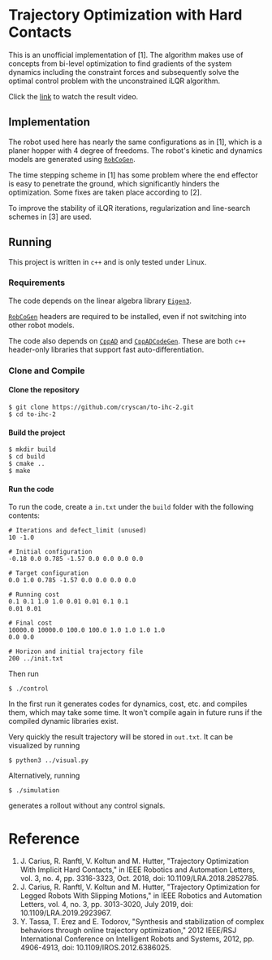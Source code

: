 # Trajectory Optimization with Hard Contacts

This is an unofficial implementation of [1]. The algorithm makes use of concepts from bi-level optimization to find
gradients of the system dynamics including the constraint forces and subsequently solve the optimal control problem with
the unconstrained iLQR algorithm.

Click the [link](https://youtu.be/FF3h_-KwoyE) to watch the result video.

## Implementation

The robot used here has nearly the same configurations as in [1], which is a planer hopper with 4 degree of freedoms.
The robot's kinetic and dynamics models are generated using [`RobCoGen`](https://robcogenteam.bitbucket.io/).

The time stepping scheme in [1] has some problem where the end effector is easy to penetrate the ground, which
significantly hinders the optimization. Some fixes are taken place according to [2].

To improve the stability of iLQR iterations, regularization and line-search schemes in [3] are used.

## Running

This project is written in `c++` and is only tested under Linux.

### Requirements

The code depends on the linear algebra library [`Eigen3`](https://eigen.tuxfamily.org).

[`RobCoGen`](https://robcogenteam.bitbucket.io/) headers are required to be installed, even if not switching into other
robot models.

The code also depends on [`CppAD`](https://github.com/coin-or/CppAD.git)
and [`CppADCodeGen`](https://github.com/joaoleal/CppADCodeGen.git). These are both `c++` header-only libraries that
support fast auto-differentiation.

### Clone and Compile

#### Clone the repository

```shell
$ git clone https://github.com/cryscan/to-ihc-2.git
$ cd to-ihc-2
```

#### Build the project

```shell
$ mkdir build
$ cd build
$ cmake ..
$ make
```

#### Run the code

To run the code, create a `in.txt` under the `build` folder with the following contents:

```
# Iterations and defect_limit (unused)
10 -1.0

# Initial configuration
-0.18 0.0 0.785 -1.57 0.0 0.0 0.0 0.0

# Target configuration
0.0 1.0 0.785 -1.57 0.0 0.0 0.0 0.0

# Running cost
0.1 0.1 1.0 1.0 0.01 0.01 0.1 0.1
0.01 0.01

# Final cost
10000.0 10000.0 100.0 100.0 1.0 1.0 1.0 1.0
0.0 0.0

# Horizon and initial trajectory file
200 ../init.txt
```

Then run

```shell
$ ./control
```

In the first run it generates codes for dynamics, cost, etc. and compiles them, which may take some time. It won't
compile again in future runs if the compiled dynamic libraries exist.

Very quickly the result trajectory will be stored in `out.txt`. It can be visualized by running

```shell
$ python3 ../visual.py
```

Alternatively, running

```shell
$ ./simulation
```

generates a rollout without any control signals.

# Reference

1. J. Carius, R. Ranftl, V. Koltun and M. Hutter, "Trajectory Optimization With Implicit Hard Contacts," in IEEE
   Robotics and Automation Letters, vol. 3, no. 4, pp. 3316-3323, Oct. 2018, doi: 10.1109/LRA.2018.2852785.
2. J. Carius, R. Ranftl, V. Koltun and M. Hutter, "Trajectory Optimization for Legged Robots With Slipping Motions," in
   IEEE Robotics and Automation Letters, vol. 4, no. 3, pp. 3013-3020, July 2019, doi: 10.1109/LRA.2019.2923967.
3. Y. Tassa, T. Erez and E. Todorov, "Synthesis and stabilization of complex behaviors through online trajectory
   optimization," 2012 IEEE/RSJ International Conference on Intelligent Robots and Systems, 2012, pp. 4906-4913, doi:
   10.1109/IROS.2012.6386025.